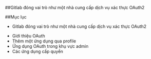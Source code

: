 ##Gitlab đóng vai trò như một nhà cung cấp dịch vụ xác thực OAuth2

##Mục lục

- Gitlab đóng vai trò như một nhà cung cấp dịch vụ xác thực OAuth2
<ul>
<li>Giới thiệu OAuth</li>
<li>Thêm một ứng dụng qua profile</li>
<li>Ứng dụng OAuth trong khụ vực admin</li>
<li>Các ứng dụng cấp quyền</li>
</ul>
